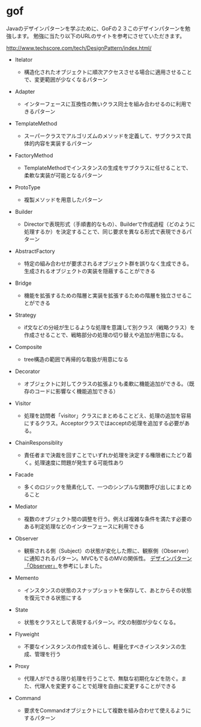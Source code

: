 # gof

Javaのデザインパターンを学ぶために、GoFの２３このデザインパターンを勉強します。
勉強に当たり以下のURLのサイトを参考にさせていただきます。

<http://www.techscore.com/tech/DesignPattern/index.html/>

* Itelator
    * 構造化されたオブジェクトに順次アクセスさせる場合に適用させることで、変更範囲が少なくなるパターン
* Adapter
    * インターフェースに互換性の無いクラス同士を組み合わせるのに利用できるパターン
* TemplateMethod
    * スーパークラスでアルゴリズムのメソッドを定義して、サブクラスで具体的内容を実装するパターン
* FactoryMethod
    * TemplateMethodでインスタンスの生成をサブクラスに任せることで、柔軟な実装が可能となるパターン
* ProtoType
    * 複製メソッドを用意したパターン
* Builder
    * Directorで表現形式（手順書的なもの）、Builderで作成過程（どのように処理するか）を決定することで、同じ要求を異なる形式で表現できるパターン
* AbstractFactory
    * 特定の組み合わせが要求されるオブジェクト群を誤りなく生成できる。生成されるオブジェクトの実装を隠蔽することができる
* Bridge
    * 機能を拡張するための階層と実装を拡張するための階層を独立させることができる
* Strategy
    * if文などの分岐が生じるような処理を意識して別クラス（戦略クラス）を作成させることで、戦略部分の処理の切り替えや追加が用意になる。
* Composite
    * tree構造の範囲で再帰的な取扱が用意になる
* Decorator
    * オブジェクトに対してクラスの拡張よりも柔軟に機能追加ができる。（既存のコードに影響なく機能追加できる）
* Visitor
    * 処理を訪問者「visitor」クラスにまとめることどえ、処理の追加を容易にするクラス。Acceptorクラスではacceptの処理を追加する必要がある。
* ChainResponsiblity
    * 責任者まで決裁を回すことでいずれか処理を決定する権限者にたどり着く。処理速度に問題が発生する可能性あり
* Facade
    * 多くのロジックを簡素化して、一つのシンプルな関数呼び出しにまとめること
* Mediator
    * 複数のオブジェクト間の調整を行う。例えば複雑な条件を満たす必要のある判定処理などのインターフェースに利用できる
* Observer
    * 観察される側（Subject）の状態が変化した際に、観察側（Observer）に通知されるパターン。MVCもでるのMVの関係性。
    [デザインパターン「Observer」](https://qiita.com/shoheiyokoyama/items/d4b844ed29f84a80795b#observer)を参考にしました。
* Memento
    * インスタンスの状態のスナップショットを保存して、あとからその状態を復元できる状態にする
* State
    * 状態をクラスとして表現するパターン。if文の制御が少なくなる。
* Flyweight
    * 不要なインスタンスの作成を減らし、軽量化すべきインスタンスの生成、管理を行う
* Proxy
    * 代理人ができる限り処理を行うことで、無駄な初期化などを防ぐ。また、代理人を変更することで処理を自由に変更することができる

* Command
    * 要求をCommandオブジェクトにして複数を組み合わせて使えるようにするパターン